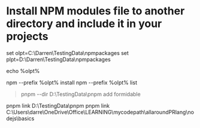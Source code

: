 # Install NPM modules file to another directory and include it in your projects
set olpt=C:\Darren\TestingData\npmpackages
set plpt=D:\Darren\TestingData\npmpackages

echo %olpt%

npm --prefix %olpt% install
npm --prefix %olpt% list

> pnpm --dir D:\TestingData\pnpm add formidable

pnpm link D:\TestingData\pnpm
pnpm link C:\Users\darre\OneDrive\Office\LEARNING\mycodepath\allaroundPRlang\nodejs\basics